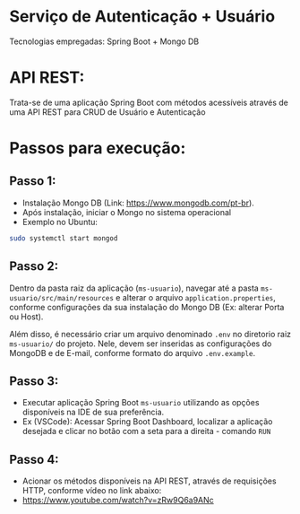 # Serviço de Autenticação + Usuário
Tecnologias empregadas: Spring Boot + Mongo DB

# API REST:
Trata-se de uma aplicação Spring Boot com métodos acessíveis através de uma API REST para CRUD de Usuário e Autenticação

# Passos para execução:

## Passo 1:
* Instalação Mongo DB (Link: https://www.mongodb.com/pt-br).
* Após instalação, iniciar o Mongo no sistema operacional
* Exemplo no Ubuntu:
```bash
sudo systemctl start mongod
```

## Passo 2:
Dentro da pasta raiz da aplicação (`ms-usuario`), navegar até a pasta `ms-usuario/src/main/resources` e alterar o arquivo `application.properties`, conforme configurações da sua instalação do Mongo DB (Ex: alterar Porta ou Host).

Além disso, é necessário criar um arquivo denominado `.env` no diretorio raiz `ms-usuario/` do projeto.
Nele, devem ser inseridas as configurações do MongoDB e de E-mail, conforme formato do arquivo `.env.example`.

## Passo 3:
* Executar aplicação Spring Boot `ms-usuario` utilizando as opções disponíveis na IDE de sua preferência.
* Ex (VSCode): Acessar Spring Boot Dashboard, localizar a aplicação desejada e clicar no botão com a seta para a direita - comando `RUN`

## Passo 4:
* Acionar os métodos disponíveis na API REST, através de requisições HTTP, conforme vídeo no link abaixo:
* https://www.youtube.com/watch?v=zRw9Q6a9ANc


